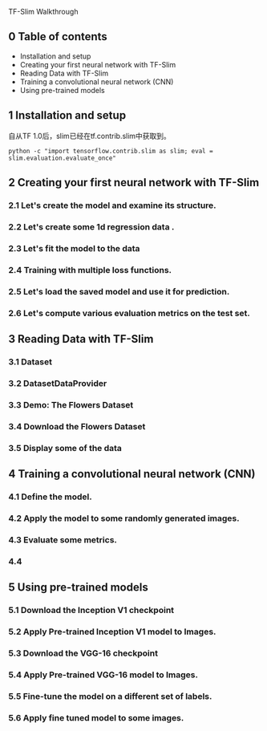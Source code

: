 TF-Slim Walkthrough


## 0 Table of contents
* Installation and setup
* Creating your first neural network with TF-Slim
* Reading Data with TF-Slim
* Training a convolutional neural network (CNN)
* Using pre-trained models

## 1 Installation and setup
自从TF 1.0后，slim已经在tf.contrib.slim中获取到。
```
python -c "import tensorflow.contrib.slim as slim; eval = slim.evaluation.evaluate_once"
```

## 2 Creating your first neural network with TF-Slim

### 2.1 Let's create the model and examine its structure.
### 2.2 Let's create some 1d regression data .
### 2.3 Let's fit the model to the data
### 2.4 Training with multiple loss functions.
### 2.5 Let's load the saved model and use it for prediction.
### 2.6 Let's compute various evaluation metrics on the test set.


## 3 Reading Data with TF-Slim
### 3.1 Dataset

### 3.2 DatasetDataProvider

### 3.3 Demo: The Flowers Dataset

### 3.4 Download the Flowers Dataset

### 3.5 Display some of the data


## 4 Training a convolutional neural network (CNN)
### 4.1 Define the model.
### 4.2 Apply the model to some randomly generated images.
### 4.3 Evaluate some metrics.
### 4.4 

## 5 Using pre-trained models
### 5.1 Download the Inception V1 checkpoint
### 5.2 Apply Pre-trained Inception V1 model to Images.
### 5.3 Download the VGG-16 checkpoint
### 5.4 Apply Pre-trained VGG-16 model to Images.
### 5.5 Fine-tune the model on a different set of labels.
### 5.6 Apply fine tuned model to some images.
